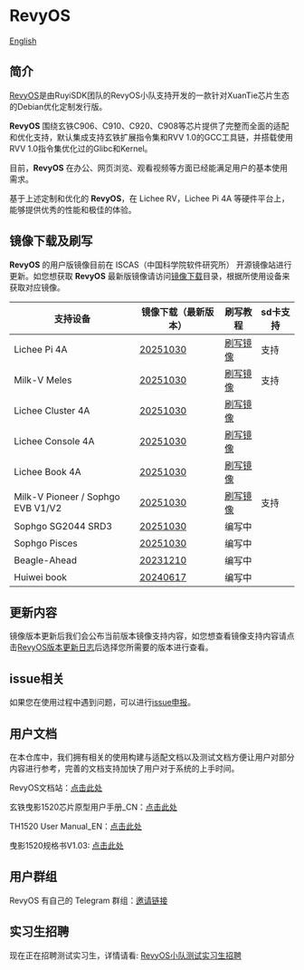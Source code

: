 # RevyOS

[English](./README.md)

## 简介

[RevyOS](https://github.com/orgs/revyos/repositories)是由RuyiSDK团队的RevyOS小队支持开发的一款针对XuanTie芯片生态的Debian优化定制发行版。

__RevyOS__ 围绕玄铁C906、C910、C920、C908等芯片提供了完整而全面的适配和优化支持，默认集成支持玄铁扩展指令集和RVV 1.0的GCC工具链，并搭载使用RVV 1.0指令集优化过的Glibc和Kernel。

目前，__RevyOS__ 在办公、网页浏览、观看视频等方面已经能满足用户的基本使用需求。

基于上述定制和优化的 __RevyOS__，在 Lichee RV，Lichee Pi 4A 等硬件平台上，能够提供优秀的性能和极佳的体验。

## 镜像下载及刷写

__RevyOS__ 的用户版镜像目前在 ISCAS（中国科学院软件研究所） 开源镜像站进行更新。如您想获取 __RevyOS__ 最新版镜像请访问[镜像下载](https://mirror.iscas.ac.cn/revyos/extra/images/)目录，根据所使用设备来获取对应镜像。

| 支持设备 | 镜像下载（最新版本） | 刷写教程 | sd卡支持 |
| --- | --- | --- | --- |
| Lichee Pi 4A | [20251030](https://mirror.iscas.ac.cn/revyos/extra/images/lpi4a/20251030/) | [刷写镜像](https://docs.revyos.dev/docs/Installation/licheepi4a/) | 支持 |
| Milk-V Meles | [20251030](https://mirror.iscas.ac.cn/revyos/extra/images/meles/20251030/) | [刷写镜像](https://docs.revyos.dev/docs/Installation/milkv-meles/)  | 支持 |
| Lichee Cluster 4A | [20251030](https://mirror.iscas.ac.cn/revyos/extra/images/lpi4a/20251030/) | [刷写镜像](./Installation/licheepi4a.md)  |  |
| Lichee Console 4A | [20251030](https://mirror.iscas.ac.cn/revyos/extra/images/lcon4a/20251030/) | [刷写镜像](./Image%20flashing/licheeconsole4a.md)  |  |
| Lichee Book 4A | [20251030](https://mirror.iscas.ac.cn/revyos/extra/images/laptop4a/20251030/) | [刷写镜像](./Image%20flashing/licheebook.md)  |  |
| Milk-V Pioneer / Sophgo EVB V1/V2 | [20251030](https://mirror.iscas.ac.cn/revyos/extra/images/sg2042/20251030/) | [刷写镜像](https://docs.revyos.dev/docs/Installation/milkv-pioneer/)  | 支持 |
| Sophgo SG2044 SRD3 | [20251030](https://mirror.iscas.ac.cn/revyos/extra/images/sg2044/20251030/) | 编写中 |  |
| Sophgo Pisces | [20251030](https://mirror.iscas.ac.cn/revyos/extra/images/sg2042/20251030/) | 编写中 |  |
| Beagle-Ahead | [20231210](https://mirror.iscas.ac.cn/revyos/extra/images/beagle/20231210/) | 编写中  |  |
| Huiwei book | [20240617](https://mirror.iscas.ac.cn/revyos/extra/images/huiwei/test/20240617/) | 编写中  |  |

## 更新内容

镜像版本更新后我们会公布当前版本镜像支持内容，如您想查看镜像支持内容请点击[RevyOS版本更新日志](https://docs.revyos.dev/changelog/changelog-index/)后选择您所需要的版本进行查看。

## issue相关

如果您在使用过程中遇到问题，可以进行[issue申报](https://github.com/revyos/revyos/issues)。

## 用户文档

在本仓库中，我们拥有相关的使用构建与适配文档以及测试文档方便让用户对部分内容进行参考，完善的文档支持加快了用户对于系统的上手时间。

RevyOS文档站：[点击此处](https://docs.revyos.dev/)

玄铁曳影1520芯片原型用户手册_CN：[点击此处](https://www.xrvm.cn/community/download?id=4344198194863869952)

TH1520 User Manual_EN：[点击此处](https://occ-intl-prod.oss-ap-southeast-1.aliyuncs.com/resource//1698839996662/TH1520%20User%20Manual%20(1).zip)

曳影1520规格书V1.03: [点击此处](https://occ-oss-prod.oss-cn-hangzhou.aliyuncs.com/resource/889768/1698042403122/%E6%9B%B3%E5%BD%B11520%E8%A7%84%E6%A0%BC%E4%B9%A6V1.03.pdf)

## 用户群组

RevyOS 有自己的 Telegram 群组：[邀请链接](https://t.me/+Pi6px22-OsUxM2M1)

## 实习生招聘

现在正在招聘测试实习生，详情请看: [RevyOS小队测试实习生招聘](https://github.com/plctlab/weloveinterns/blob/master/open-internships.md#j143-revyos%E5%B0%8F%E9%98%9F%E6%B5%8B%E8%AF%95%E5%AE%9E%E4%B9%A0%E7%94%9F20241111%E5%BC%80%E6%94%BE100%E5%90%8D)

